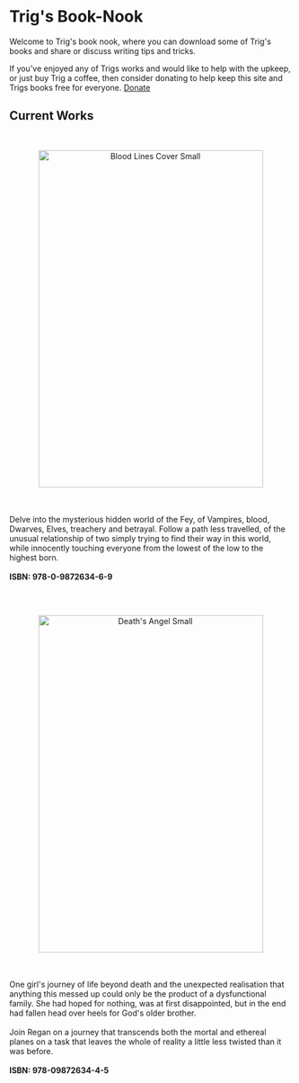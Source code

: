 # Trig's Book-Nook
Welcome to Trig's book nook, where you can download some of Trig's books and share or discuss writing tips and tricks.

If you've enjoyed any of Trigs works and would like to help with the upkeep, or just buy Trig a coffee, then consider donating to help keep this
site and Trigs books free for everyone.  [Donate](https://paypal.me/ChartersTrig)

## Current Works

<br>
<p align="center">
<img align="middle" width="400" height="600" alt="Blood Lines Cover Small" src="https://github.com/user-attachments/assets/e9f9405e-772a-4a93-8335-77d705055dd4" />
</p>
<br><br>
Delve into the mysterious hidden world of the Fey, of Vampires, blood, Dwarves, Elves, treachery and betrayal.  Follow a path less travelled, of the unusual relationship of two simply trying to find their way in this world, while innocently touching everyone from the lowest of the low to the highest born.   
<br><br><strong>ISBN: 978-0-9872634-6-9</strong><br>

##

<br>
<p align="center">
<img width="400" height="600" alt="Death's Angel Small" src="https://github.com/user-attachments/assets/d78dc9ca-3c85-4bb8-9a7d-d9cabded0f96" />
</p>
<br><br>
One girl's journey of life beyond death and the unexpected realisation that anything this messed up could only be the product of a dysfunctional family.  She had hoped for nothing, was at first disappointed, but in the end had fallen head over heels for God's older brother.
<br><br>
Join Regan on a journey that transcends both the mortal and ethereal planes on a task that leaves the whole of reality a little less twisted than it was before.
<br><br><strong>ISBN: 978-09872634-4-5</strong>
